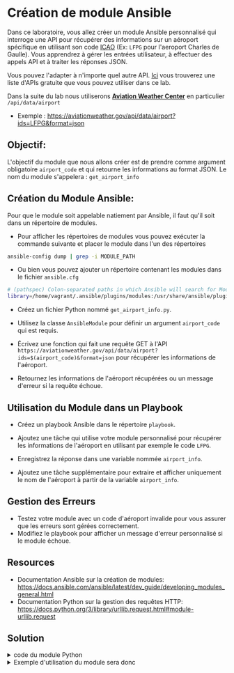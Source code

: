 # Création de module Ansible

Dans ce laboratoire, vous allez créer un module Ansible personnalisé qui interroge une API pour récupérer des informations sur un aéroport spécifique en utilisant son code [ICAO](https://www.world-airport-codes.com/) (Ex: `LFPG` pour l'aeroport Charles de Gaulle). Vous apprendrez à gérer les entrées utilisateur, à effectuer des appels API et à traiter les réponses JSON.

Vous pouvez l'adapter à n'importe quel autre API. [Ici](https://mixedanalytics.com/blog/list-actually-free-open-no-auth-needed-apis/) vous trouverez une liste d'APIs gratuite que vous pouvez utiliser dans ce lab.

Dans la suite du lab nous utiliserons **[Aviation Weather Center](https://aviationweather.gov/data/api/)** en particulier `/api/data/airport`

* Exemple : https://aviationweather.gov/api/data/airport?ids=LFPG&format=json

## Objectif:

L'objectif du module que nous allons créer est de prendre comme argument obligatoire `airport_code` et qui retourne les informations au format JSON.
Le nom du module s'appelera : `get_airport_info`


## Création du Module Ansible:

Pour que le module soit appelable natiement par Ansible, il faut qu'il soit dans un répertoire de modules.
* Pour afficher les répertoires de modules vous pouvez exécuter la commande suivante et placer le module dans l'un des répertoires
```bash
ansible-config dump | grep -i MODULE_PATH
```
* Ou bien vous pouvez ajouter un répertoire contenant les modules dans le fichier `ansible.cfg`
```bash
# (pathspec) Colon-separated paths in which Ansible will search for Modules.
library=/home/vagrant/.ansible/plugins/modules:/usr/share/ansible/plugins/modules:/path/to/my/new/modules/dir
```

* Créez un fichier Python nommé `get_airport_info.py`.

* Utilisez la classe `AnsibleModule` pour définir un argument `airport_code` qui est requis.

* Écrivez une fonction qui fait une requête GET à l'API `https://aviationweather.gov/api/data/airport?ids=$(airport_code)&format=json` pour récupérer les informations de l'aéroport.

* Retournez les informations de l'aéroport récupérées ou un message d'erreur si la requête échoue.

## Utilisation du Module dans un Playbook

* Créez un playbook Ansible dans le répertoire `playbook`.

* Ajoutez une tâche qui utilise votre module personnalisé pour récupérer les informations de l'aéroport en utilisant par exemple le code `LFPG`.

* Enregistrez la réponse dans une variable nommée `airport_info`.

* Ajoutez une tâche supplémentaire pour extraire et afficher uniquement le nom de l'aéroport à partir de la variable `airport_info`.

## Gestion des Erreurs

* Testez votre module avec un code d'aéroport invalide pour vous assurer que les erreurs sont gérées correctement.
* Modifiez le playbook pour afficher un message d'erreur personnalisé si le module échoue.

## Resources

* Documentation Ansible sur la création de modules: https://docs.ansible.com/ansible/latest/dev_guide/developing_modules_general.html
* Documentation Python sur la gestion des requêtes HTTP: https://docs.python.org/3/library/urllib.request.html#module-urllib.request

## Solution

<details><summary>code du module Python</summary>

```python
#!/usr/bin/python
from ansible.module_utils.basic import AnsibleModule
import json
try:
    from urllib.request import urlopen
except ImportError:
    from urllib2 import urlopen

def get_airport_info(airport_code):
    url = "https://aviationweather.gov/api/data/airport?ids={}&format=json".format(airport_code)
    response = urlopen(url)
    data = response.read()
    return json.loads(data)

def main():
    module_args = dict(
        airport_code=dict(type='str', required=True),
    )
    result = dict(
        changed=False,
        info={},
    )
    module = AnsibleModule(
        argument_spec=module_args,
        supports_check_mode=True
    )
    if module.check_mode:
        module.exit_json(**result)
    try:
        result['info'] = get_airport_info(module.params['airport_code'])
        module.exit_json(**result)
    except Exception as e:
        module.fail_json(msg=str(e))
if __name__ == '__main__':
    main()
```

</details>

<details><summary>Exemple d'utilisation du module sera donc</summary>

```yaml
- hosts: node1
  gather_facts: no

  tasks:
    - name: Obtenir les informations de l'aeroport
      get_airport_info:
        airport_code: "LFPG"
      register: airport_info

    - name: Enregistrer un fact pour la première donnée
      set_fact:
        first_airport_name: "{{ airport_info.info[0].name }}"

    - name: Afficher le nom de l'aeroport
      debug:
        var: first_airport_name
```

```yaml
- hosts: node1
  gather_facts: no

  tasks:
    - name: Obtenir les informations de l'aeroport
      get_airport_info:
        airport_code: "LFPG"
      register: airport_info

    - name: Afficher tout le contenu de la variable airport_info
      debug:
        var: airport_info
```

</details>
